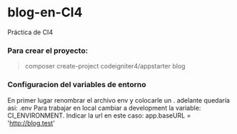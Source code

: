 # blog-en-CI4
Práctica de CI4

### Para crear el proyecto:
>composer create-project codeigniter4/appstarter blog

### Configuracion del variables de entorno
En primer lugar renombrar el archivo env y colocarle un . adelante quedaría asi: .env
Para trabajar en local cambiar a development la variable: CI_ENVIRONMENT.
Indicar la url en este caso: app.baseURL = 'http://blog.test'